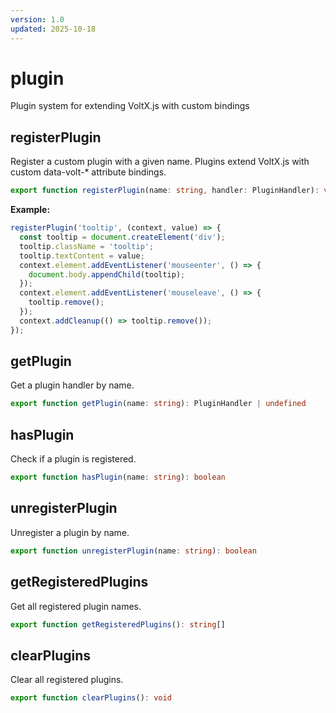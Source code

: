 ```yaml
---
version: 1.0
updated: 2025-10-18
---
```


# plugin

Plugin system for extending VoltX.js with custom bindings

## registerPlugin

Register a custom plugin with a given name.
Plugins extend VoltX.js with custom data-volt-* attribute bindings.

```typescript
export function registerPlugin(name: string, handler: PluginHandler): void
```

**Example:**

```typescript
registerPlugin('tooltip', (context, value) => {
  const tooltip = document.createElement('div');
  tooltip.className = 'tooltip';
  tooltip.textContent = value;
  context.element.addEventListener('mouseenter', () => {
    document.body.appendChild(tooltip);
  });
  context.element.addEventListener('mouseleave', () => {
    tooltip.remove();
  });
  context.addCleanup(() => tooltip.remove());
});
```

## getPlugin

Get a plugin handler by name.

```typescript
export function getPlugin(name: string): PluginHandler | undefined
```

## hasPlugin

Check if a plugin is registered.

```typescript
export function hasPlugin(name: string): boolean
```

## unregisterPlugin

Unregister a plugin by name.

```typescript
export function unregisterPlugin(name: string): boolean
```

## getRegisteredPlugins

Get all registered plugin names.

```typescript
export function getRegisteredPlugins(): string[]
```

## clearPlugins

Clear all registered plugins.

```typescript
export function clearPlugins(): void
```
